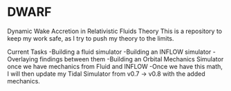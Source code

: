 # DWARF
Dynamic Wake Accretion in Relativistic Fluids Theory
This is a repository to keep my work safe, as I try to push my theory to the limits.

Current Tasks
-Building a fluid simulator
-Building an INFLOW simulator
-Overlaying findings between them
-Building an Orbital Mechanics Simulator once we have mechanics from Fluid and INFLOW
-Once we have this math, I will  then update my Tidal Simulator from v0.7 -> v0.8 with the added mechanics.
